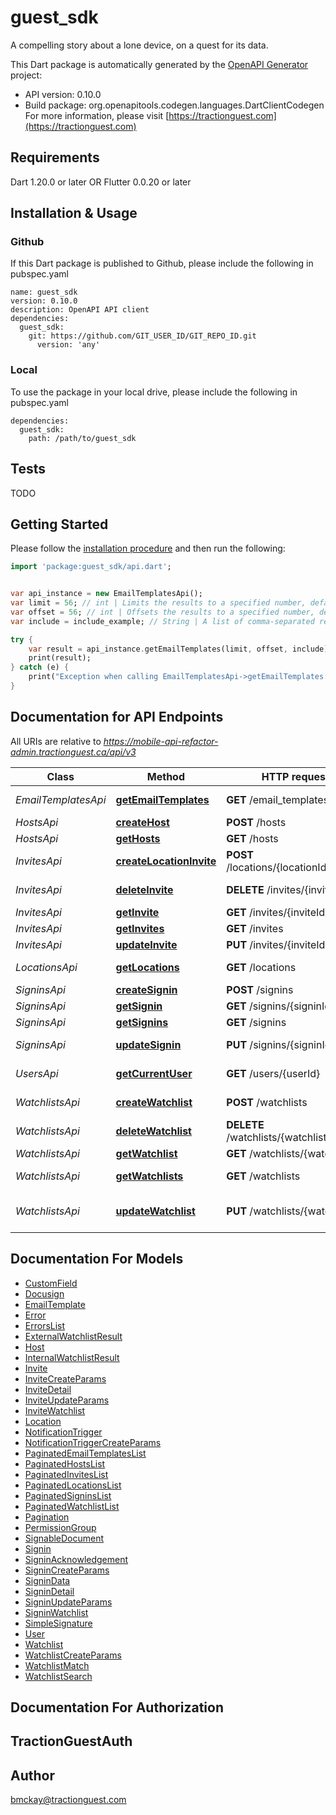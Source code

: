 # guest_sdk
A compelling story about a lone device, on a quest for its data.

This Dart package is automatically generated by the [OpenAPI Generator](https://openapi-generator.tech) project:

- API version: 0.10.0
- Build package: org.openapitools.codegen.languages.DartClientCodegen
For more information, please visit [https://tractionguest.com](https://tractionguest.com)

## Requirements

Dart 1.20.0 or later OR Flutter 0.0.20 or later

## Installation & Usage

### Github
If this Dart package is published to Github, please include the following in pubspec.yaml
```
name: guest_sdk
version: 0.10.0
description: OpenAPI API client
dependencies:
  guest_sdk:
    git: https://github.com/GIT_USER_ID/GIT_REPO_ID.git
      version: 'any'
```

### Local
To use the package in your local drive, please include the following in pubspec.yaml
```
dependencies:
  guest_sdk:
    path: /path/to/guest_sdk
```

## Tests

TODO

## Getting Started

Please follow the [installation procedure](#installation--usage) and then run the following:

```dart
import 'package:guest_sdk/api.dart';


var api_instance = new EmailTemplatesApi();
var limit = 56; // int | Limits the results to a specified number, defaults to 50
var offset = 56; // int | Offsets the results to a specified number, defaults to 0
var include = include_example; // String | A list of comma-separated related models to include

try {
    var result = api_instance.getEmailTemplates(limit, offset, include);
    print(result);
} catch (e) {
    print("Exception when calling EmailTemplatesApi->getEmailTemplates: $e\n");
}

```

## Documentation for API Endpoints

All URIs are relative to *https://mobile-api-refactor-admin.tractionguest.ca/api/v3*

Class | Method | HTTP request | Description
------------ | ------------- | ------------- | -------------
*EmailTemplatesApi* | [**getEmailTemplates**](docs//EmailTemplatesApi.md#getemailtemplates) | **GET** /email_templates | List All EmailTemplates
*HostsApi* | [**createHost**](docs//HostsApi.md#createhost) | **POST** /hosts | Create a Host
*HostsApi* | [**getHosts**](docs//HostsApi.md#gethosts) | **GET** /hosts | List All Hosts
*InvitesApi* | [**createLocationInvite**](docs//InvitesApi.md#createlocationinvite) | **POST** /locations/{locationId}/invites | Creates an Invite
*InvitesApi* | [**deleteInvite**](docs//InvitesApi.md#deleteinvite) | **DELETE** /invites/{inviteId} | Deletes an Invite
*InvitesApi* | [**getInvite**](docs//InvitesApi.md#getinvite) | **GET** /invites/{inviteId} | Get a Invite
*InvitesApi* | [**getInvites**](docs//InvitesApi.md#getinvites) | **GET** /invites | List All Invites
*InvitesApi* | [**updateInvite**](docs//InvitesApi.md#updateinvite) | **PUT** /invites/{inviteId} | Update a Invite
*LocationsApi* | [**getLocations**](docs//LocationsApi.md#getlocations) | **GET** /locations | List All Locations
*SigninsApi* | [**createSignin**](docs//SigninsApi.md#createsignin) | **POST** /signins | Create a Signin
*SigninsApi* | [**getSignin**](docs//SigninsApi.md#getsignin) | **GET** /signins/{signinId} | Get a Signin
*SigninsApi* | [**getSignins**](docs//SigninsApi.md#getsignins) | **GET** /signins | List All Signins
*SigninsApi* | [**updateSignin**](docs//SigninsApi.md#updatesignin) | **PUT** /signins/{signinId} | Update a Signin attribute
*UsersApi* | [**getCurrentUser**](docs//UsersApi.md#getcurrentuser) | **GET** /users/{userId} | Get the current User
*WatchlistsApi* | [**createWatchlist**](docs//WatchlistsApi.md#createwatchlist) | **POST** /watchlists | Create watchlist
*WatchlistsApi* | [**deleteWatchlist**](docs//WatchlistsApi.md#deletewatchlist) | **DELETE** /watchlists/{watchlistId} | Deletes a Watchlist
*WatchlistsApi* | [**getWatchlist**](docs//WatchlistsApi.md#getwatchlist) | **GET** /watchlists/{watchlistId} | Get a Watchlist
*WatchlistsApi* | [**getWatchlists**](docs//WatchlistsApi.md#getwatchlists) | **GET** /watchlists | List All Watchlists
*WatchlistsApi* | [**updateWatchlist**](docs//WatchlistsApi.md#updatewatchlist) | **PUT** /watchlists/{watchlistId} | Update a watchlist record


## Documentation For Models

 - [CustomField](docs//CustomField.md)
 - [Docusign](docs//Docusign.md)
 - [EmailTemplate](docs//EmailTemplate.md)
 - [Error](docs//Error.md)
 - [ErrorsList](docs//ErrorsList.md)
 - [ExternalWatchlistResult](docs//ExternalWatchlistResult.md)
 - [Host](docs//Host.md)
 - [InternalWatchlistResult](docs//InternalWatchlistResult.md)
 - [Invite](docs//Invite.md)
 - [InviteCreateParams](docs//InviteCreateParams.md)
 - [InviteDetail](docs//InviteDetail.md)
 - [InviteUpdateParams](docs//InviteUpdateParams.md)
 - [InviteWatchlist](docs//InviteWatchlist.md)
 - [Location](docs//Location.md)
 - [NotificationTrigger](docs//NotificationTrigger.md)
 - [NotificationTriggerCreateParams](docs//NotificationTriggerCreateParams.md)
 - [PaginatedEmailTemplatesList](docs//PaginatedEmailTemplatesList.md)
 - [PaginatedHostsList](docs//PaginatedHostsList.md)
 - [PaginatedInvitesList](docs//PaginatedInvitesList.md)
 - [PaginatedLocationsList](docs//PaginatedLocationsList.md)
 - [PaginatedSigninsList](docs//PaginatedSigninsList.md)
 - [PaginatedWatchlistList](docs//PaginatedWatchlistList.md)
 - [Pagination](docs//Pagination.md)
 - [PermissionGroup](docs//PermissionGroup.md)
 - [SignableDocument](docs//SignableDocument.md)
 - [Signin](docs//Signin.md)
 - [SigninAcknowledgement](docs//SigninAcknowledgement.md)
 - [SigninCreateParams](docs//SigninCreateParams.md)
 - [SigninData](docs//SigninData.md)
 - [SigninDetail](docs//SigninDetail.md)
 - [SigninUpdateParams](docs//SigninUpdateParams.md)
 - [SigninWatchlist](docs//SigninWatchlist.md)
 - [SimpleSignature](docs//SimpleSignature.md)
 - [User](docs//User.md)
 - [Watchlist](docs//Watchlist.md)
 - [WatchlistCreateParams](docs//WatchlistCreateParams.md)
 - [WatchlistMatch](docs//WatchlistMatch.md)
 - [WatchlistSearch](docs//WatchlistSearch.md)


## Documentation For Authorization


## TractionGuestAuth



## Author

bmckay@tractionguest.com


